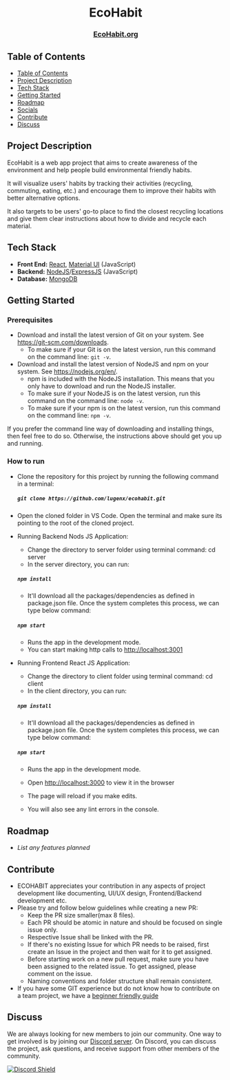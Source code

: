 <h1 align="center">EcoHabit</h1>
<h3 align="center">
    <a href="https://www.ecohabit.org/">EcoHabit.org</a> 
 
</h3>

## Table of Contents

- [Table of Contents](#table-of-contents)
- [Project Description](#project-description)
- [Tech Stack](#tech-stack)
- [Getting Started](#getting-started)
- [Roadmap](#roadmap)
- [Socials](#socials)
- [Contribute](#contribute)
- [Discuss](#discuss)

## Project Description

EcoHabit is a web app project that aims to create awareness of the environment and help people build environmental friendly habits.

It will visualize users' habits by tracking their activities (recycling, commuting, eating, etc.) and encourage them to improve their habits with better alternative options.

It also targets to be users' go-to place to find the closest recycling locations and give them clear instructions about how to divide and recycle each material.


## Tech Stack

*   **Front End:** [React](https://reactjs.org/), [Material UI](https://mui.com/) (JavaScript)
*   **Backend:** [NodeJS](https://nodejs.org/en/docs)/[ExpressJS](https://expressjs.com/) (JavaScript)
*   **Database:** [MongoDB](https://www.mongodb.com/docs/)

## Getting Started

### Prerequisites

- Download and install the latest version of Git on your system. See https://git-scm.com/downloads.
  - To make sure if your Git is on the latest version, run this command on the command line: `git -v`.
- Download and install the latest version of NodeJS and npm on your system. See https://nodejs.org/en/.
  - npm is included with the NodeJS installation. This means that you only have to download and run the NodeJS installer.
  - To make sure if your NodeJS is on the latest version, run this command on the command line: `node -v`.
  - To make sure if your npm is on the latest version, run this command on the command line: `npm -v`.

If you prefer the command line way of downloading and installing things, then feel free to do so. Otherwise, the instructions above should get you up and running.

### How to run

- Clone the repository for this project by running the following command in a terminal: 
  ##### `git clone https://github.com/lugenx/ecohabit.git`
- Open the cloned folder in VS Code. Open the terminal and make sure its pointing to the root of the cloned project.

- Running Backend Nods JS Application:

  - Change the directory to server folder using terminal command: cd server
  - In the server directory, you can run:

  ##### `npm install`

  - It'll download all the packages/dependencies as defined in package.json file. Once the system completes this process, we can type below command:

  ##### `npm start`

  - Runs the app in the development mode.
  - You can start making http calls to [http://localhost:3001](http://localhost:3001)

- Running Frontend React JS Application:

  - Change the directory to client folder using terminal command: cd client
  - In the client directory, you can run:

  ##### `npm install`

  - It'll download all the packages/dependencies as defined in package.json file. Once the system completes this process, we can type below command:

  ##### `npm start`

  - Runs the app in the development mode.
  - Open [http://localhost:3000](http://localhost:3000) to view it in the browser

  - The page will reload if you make edits.
  - You will also see any lint errors in the console.

## Roadmap

- _List any features planned_

## Contribute

- ECOHABIT appreciates your contribution in any aspects of project development like documenting, UI/UX design, Frontend/Backend development etc.
- Please try and follow below guidelines while creating a new PR:
  - Keep the PR size smaller(max 8 files).
  - Each PR should be atomic in nature and should be focused on single issue only.
  - Respective Issue shall be linked with the PR.
  - If there's no existing Issue for which PR needs to be raised, first create an Issue in the project and then wait for it to get assigned.
  - Before starting work on a new pull request, make sure you have been assigned to the related issue. To get assigned, please comment on the issue.
  - Naming conventions and folder structure shall remain consistent.
- If you have some GIT experience but do not know how to contribute on a team project, we have a [beginner friendly guide](CONTRIBUTING.md)

## Discuss

We are always looking for new members to join our community. One way to get involved is by joining our [Discord server](https://discord.gg/2RMs6zWw4b). On Discord, you can discuss the project, ask questions, and receive support from other members of the community.

[![Discord Shield](https://discordapp.com/api/guilds/1038198557150285914/widget.png?style=shield)](https://discord.gg/2RMs6zWw4b)
